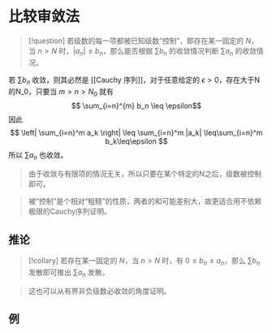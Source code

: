 # 比较审敛法

>[!question]
>若级数的每一项都被已知级数“控制”，即存在某一固定的 $N$，当 $n>N$ 时，$|a_n|\leq b_n$，那么能否根据 $\sum b_n$ 的收敛情况判断 $\sum a_n$ 的收敛情况。

若 $\sum b_n$ 收敛，则其必然是 [[Cauchy 序列]]，对于任意给定的 $\epsilon>0$，存在大于N的N_0，只要当 $m>n>N_0$ 就有
$$ \sum_{i=n}^{m} b_n \leq \epsilon$$
因此
$$ \left| \sum_{i=n}^m a_k \right| \leq \sum_{i=n}^m |a_k| \leq\sum_{i=n}^m b_k\leq\epsilon $$
所以 $\sum a_n$ 也收敛。

> 由于收敛与有限项的情况无关，所以只要在某个特定的N之后，级数被控制即可。

> 被“控制”是个相对“粗糙”的性质，两者的和可能差别大，故更适合用不依赖极限的Cauchy序列证明。

## 推论

>[!collary]
>若存在某一固定的 $N$，当 $n>N$ 时，有 $0 \leq b_n \leq a_n$，那么 $\sum b_n$ 发散即可推出 $\sum a_n$ 发散。

>这也可以从有界非负级数必收敛的角度证明。

## 例



